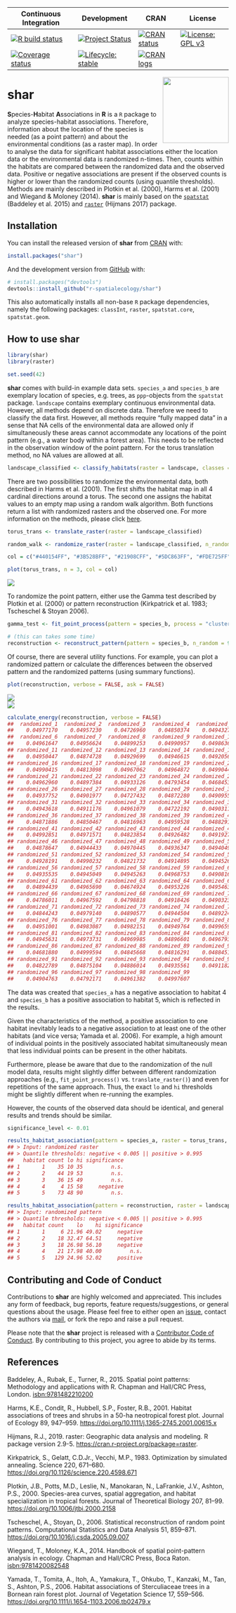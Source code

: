 
<!-- README.md is generated from README.Rmd. Please edit that file -->

<!-- badges: start -->

| Continuous Integration                                                                                                                                 | Development                                                                                                                        | CRAN                                                                                                                    | License                                                                                                         |
| ------------------------------------------------------------------------------------------------------------------------------------------------------ | ---------------------------------------------------------------------------------------------------------------------------------- | ----------------------------------------------------------------------------------------------------------------------- | --------------------------------------------------------------------------------------------------------------- |
| [![R build status](https://github.com/r-spatialecology/shar/workflows/R-CMD-check/badge.svg)](https://github.com/r-spatialecology/shar/actions)        | [![Project Status](https://www.repostatus.org/badges/latest/active.svg)](https://www.repostatus.org/#active)                       | [![CRAN status](https://www.r-pkg.org/badges/version/shar)](https://cran.r-project.org/package=shar)                    | [![License: GPL v3](https://img.shields.io/badge/License-GPLv3-blue.svg)](https://www.gnu.org/licenses/gpl-3.0) |
| [![Coverage status](https://codecov.io/gh/r-spatialecology/shar/branch/main/graph/badge.svg)](https://codecov.io/gh/r-spatialecology/shar?branch=main) | [![Lifecycle: stable](https://img.shields.io/badge/lifecycle-stable-brightgreen.svg)](https://www.tidyverse.org/lifecycle/#stable) | [![CRAN logs](http://cranlogs.r-pkg.org/badges/grand-total/shar)](http://cran.rstudio.com/web/packages/shar/index.html) |                                                                                                                 |

<!-- badges: end -->

<img src="man/figures/logo.png" align="right" width="150" />

# shar

**S**pecies-**H**abitat **A**ssociations in **R** is a `R` package to
analyze species-habitat associations. Therefore, information about the
location of the species is needed (as a point pattern) and about the
environmental conditions (as a raster map). In order to analyse the data
for significant habitat associations either the location data or the
environmental data is randomized n-times. Then, counts within the
habitats are compared between the randomized data and the observed data.
Positive or negative associations are present if the observed counts is
higher or lower than the randomized counts (using quantile thresholds).
Methods are mainly described in Plotkin et al. (2000), Harms et
al. (2001) and Wiegand & Moloney (2014). **shar** is mainly based on
the [`spatstat`](http://spatstat.org) (Baddeley et al. 2015) and
[`raster`](https://rspatial.org/raster/) (Hijmans 2017) package.

## Installation

You can install the released version of **shar** from
[CRAN](https://cran.r-project.org/web/packages/shar/index.html) with:

``` r
install.packages("shar")
```

And the development version from
[GitHub](https://github.com/r-spatialecology/shar) with:

``` r
# install.packages("devtools")
devtools::install_github("r-spatialecology/shar")
```

This also automatically installs all non-base `R` package dependencies,
namely the following packages: `classInt`, `raster`, `spatstat.core`,
`spatstat.geom`.

## How to use shar

``` r
library(shar)
library(raster)

set.seed(42)
```

**shar** comes with build-in example data sets. `species_a` and
`species_b` are exemplary location of species, e.g. trees, as
`ppp`-objects from the `spatstat` package. `landscape` contains
exemplary continuous environmental data. However, all methods depend on
discrete data. Therefore we need to classify the data first. However,
all methods require “fully mapped data” in a sense that NA cells of the
environmental data are allowed only if simultaneously these areas cannot
accommodate any locations of the point pattern (e.g., a water body
within a forest area). This needs to be reflected in the observation
window of the point pattern. For the torus translation method, no NA
values are allowed at all.

``` r
landscape_classified <- classify_habitats(raster = landscape, classes = 5)
```

There are two possibilities to randomize the environmental data, both
described in Harms et al. (2001). The first shifts the habitat map in
all 4 cardinal directions around a torus. The second one assigns the
habitat values to an empty map using a random walk algorithm. Both
functions return a list with randomized rasters and the observed one.
For more information on the methods, please click
[here](https://r-spatialecology.github.io/shar/articles/articles/background.html).

``` r
torus_trans <- translate_raster(raster = landscape_classified)

random_walk <- randomize_raster(raster = landscape_classified, n_random = 99)
```

``` r
col = c("#440154FF", "#3B528BFF", "#21908CFF", "#5DC863FF", "#FDE725FF")

plot(torus_trans, n = 3, col = col)
```

<img src="man/figures/README-plot_habitat-random-1.png" style="display: block; margin: auto;" />

To randomize the point pattern, either use the Gamma test described by
Plotkin et al. (2000) or pattern reconstruction (Kirkpatrick et
al. 1983; Tscheschel & Stoyan 2006).

``` r
gamma_test <- fit_point_process(pattern = species_b, process = "cluster", n_random = 99)

# (this can takes some time)
reconstruction <- reconstruct_pattern(pattern = species_b, n_random = 99, e_threshold = 0.05)
```

Of course, there are several utility functions. For example, you can
plot a randomized pattern or calculate the differences between the
observed pattern and the randomized patterns (using summary functions).

``` r
plot(reconstruction, verbose = FALSE, ask = FALSE)
```

<img src="man/figures/README-plot-random_pattern-1.png" style="display: block; margin: auto;" /><img src="man/figures/README-plot-random_pattern-2.png" style="display: block; margin: auto;" />

``` r
calculate_energy(reconstruction, verbose = FALSE)
##  randomized_1  randomized_2  randomized_3  randomized_4  randomized_5 
##    0.04977170    0.04957230    0.04726960    0.04850374    0.04943275 
##  randomized_6  randomized_7  randomized_8  randomized_9 randomized_10 
##    0.04961647    0.04956624    0.04899253    0.04990957    0.04986367 
## randomized_11 randomized_12 randomized_13 randomized_14 randomized_15 
##    0.04950447    0.04874728    0.04929699    0.04946615    0.04920561 
## randomized_16 randomized_17 randomized_18 randomized_19 randomized_20 
##    0.04990415    0.04813098    0.04967062    0.04964872    0.04990442 
## randomized_21 randomized_22 randomized_23 randomized_24 randomized_25 
##    0.04962960    0.04897384    0.04933126    0.04793454    0.04684534 
## randomized_26 randomized_27 randomized_28 randomized_29 randomized_30 
##    0.04937752    0.04901977    0.04727432    0.04872280    0.04909555 
## randomized_31 randomized_32 randomized_33 randomized_34 randomized_35 
##    0.04943618    0.04911176    0.04961079    0.04722192    0.04903119 
## randomized_36 randomized_37 randomized_38 randomized_39 randomized_40 
##    0.04871886    0.04850467    0.04816963    0.04959528    0.04882913 
## randomized_41 randomized_42 randomized_43 randomized_44 randomized_45 
##    0.04992851    0.04971571    0.04823854    0.04926482    0.04919277 
## randomized_46 randomized_47 randomized_48 randomized_49 randomized_50 
##    0.04878647    0.04944433    0.04970445    0.04936347    0.04940492 
## randomized_51 randomized_52 randomized_53 randomized_54 randomized_55 
##    0.04928191    0.04990232    0.04821732    0.04914895    0.04945262 
## randomized_56 randomized_57 randomized_58 randomized_59 randomized_60 
##    0.04935535    0.04945049    0.04945263    0.04968753    0.04908163 
## randomized_61 randomized_62 randomized_63 randomized_64 randomized_65 
##    0.04894439    0.04965690    0.04674924    0.04953226    0.04954639 
## randomized_66 randomized_67 randomized_68 randomized_69 randomized_70 
##    0.04786011    0.04967592    0.04798818    0.04918426    0.04903230 
## randomized_71 randomized_72 randomized_73 randomized_74 randomized_75 
##    0.04844243    0.04979140    0.04890577    0.04944504    0.04892242 
## randomized_76 randomized_77 randomized_78 randomized_79 randomized_80 
##    0.04951001    0.04983087    0.04982151    0.04949764    0.04996596 
## randomized_81 randomized_82 randomized_83 randomized_84 randomized_85 
##    0.04945631    0.04973731    0.04969985    0.04896601    0.04967939 
## randomized_86 randomized_87 randomized_88 randomized_89 randomized_90 
##    0.04681880    0.04999594    0.04845668    0.04816291    0.04884513 
## randomized_91 randomized_92 randomized_93 randomized_94 randomized_95 
##    0.04822789    0.04875104    0.04886014    0.04935561    0.04911822 
## randomized_96 randomized_97 randomized_98 randomized_99 
##    0.04904763    0.04792171    0.04961382    0.04997607
```

The data was created that `species_a` has a negative association to
habitat 4 and `species_b` has a positive association to habitat 5, which
is reflected in the results.

Given the characteristics of the method, a positive association to one
habitat inevitably leads to a negative association to at least one of
the other habitats (and vice versa; Yamada et al. 2006). For example, a
high amount of individual points in the positively associated habitat
simultaneously mean that less individual points can be present in the
other habitats.

Furthermore, please be aware that due to the randomization of the null
model data, results might slightly differ between different
randomization approaches (e.g., `fit_point_process()`
vs. `translate_raster()`) and even for repetitions of the same
approach. Thus, the exact `lo` and `hi` thresholds might be slightly
different when re-running the examples.

However, the counts of the observed data should be identical, and
general results and trends should be similar.

``` r
significance_level <- 0.01

results_habitat_association(pattern = species_a, raster = torus_trans, significance_level = significance_level)
## > Input: randomized raster
## > Quantile thresholds: negative < 0.005 || positive > 0.995
##   habitat count lo hi significance
## 1       1    35 10 35         n.s.
## 2       2    44 19 53         n.s.
## 3       3    36 15 49         n.s.
## 4       4     4 15 58     negative
## 5       5    73 48 90         n.s.

results_habitat_association(pattern = reconstruction, raster = landscape_classified, significance_level = significance_level)
## > Input: randomized pattern
## > Quantile thresholds: negative < 0.005 || positive > 0.995
##   habitat count    lo    hi significance
## 1       1     6 21.96 49.02     negative
## 2       2    18 32.47 64.51     negative
## 3       3    18 26.98 56.10     negative
## 4       4    21 17.98 40.00         n.s.
## 5       5   129 24.96 52.02     positive
```

## Contributing and Code of Conduct

Contributions to **shar** are highly welcomed and appreciated. This
includes any form of feedback, bug reports, feature
requests/suggestions, or general questions about the usage. Please feel
free to either open an
[issue](https://github.com/r-spatialecology/shar/issues/), contact the
authors via [mail](mailto:mhk.hesselbarth@gmail.com), or fork the repo
and raise a pull request.

Please note that the **shar** project is released with a [Contributor
Code of
Conduct](https://contributor-covenant.org/version/2/0/CODE_OF_CONDUCT.html).
By contributing to this project, you agree to abide by its terms.

## References

Baddeley, A., Rubak, E., Turner, R., 2015. Spatial point patterns:
Methodology and applications with R. Chapman and Hall/CRC Press, London.
<isbn:9781482210200>

Harms, K.E., Condit, R., Hubbell, S.P., Foster, R.B., 2001. Habitat
associations of trees and shrubs in a 50-ha neotropical forest plot.
Journal of Ecology 89, 947–959.
<https://doi.org/10.1111/j.1365-2745.2001.00615.x>

Hijmans, R.J., 2019. raster: Geographic data analysis and modeling. R
package version 2.9-5. <https://cran.r-project.org/package=raster>.

Kirkpatrick, S., Gelatt, C.D.Jr., Vecchi, M.P., 1983. Optimization by
simulated annealing. Science 220, 671–680.
<https://doi.org/10.1126/science.220.4598.671>

Plotkin, J.B., Potts, M.D., Leslie, N., Manokaran, N., LaFrankie, J.V.,
Ashton, P.S., 2000. Species-area curves, spatial aggregation, and
habitat specialization in tropical forests. Journal of Theoretical
Biology 207, 81–99. <https://doi.org/10.1006/jtbi.2000.2158>

Tscheschel, A., Stoyan, D., 2006. Statistical reconstruction of random
point patterns. Computational Statistics and Data Analysis 51, 859–871.
<https://doi.org/10.1016/j.csda.2005.09.007>

Wiegand, T., Moloney, K.A., 2014. Handbook of spatial point-pattern
analysis in ecology. Chapman and Hall/CRC Press, Boca Raton.
<isbn:9781420082548>

Yamada, T., Tomita, A., Itoh, A., Yamakura, T., Ohkubo, T., Kanzaki, M.,
Tan, S., Ashton, P.S., 2006. Habitat associations of Sterculiaceae trees
in a Bornean rain forest plot. Journal of Vegetation Science 17,
559–566. <https://doi.org/10.1111/j.1654-1103.2006.tb02479.x>
